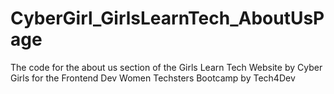 # CyberGirl_GirlsLearnTech_AboutUsPage
The code for the about us section of the Girls Learn Tech Website by Cyber Girls for the Frontend Dev Women Techsters Bootcamp by Tech4Dev
